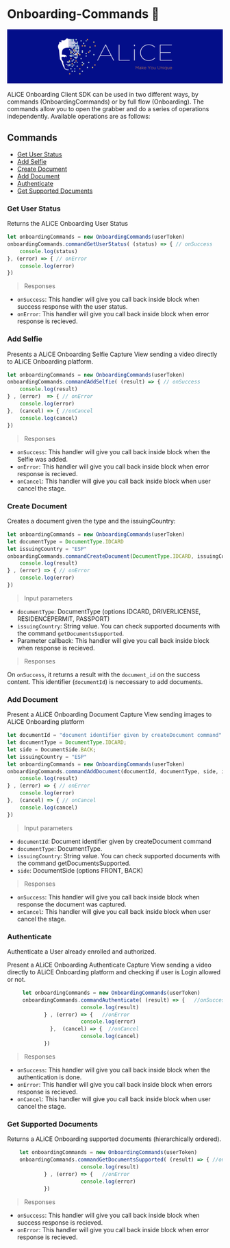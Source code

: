 # Onboarding-Commands :wrench:

<img src="https://github.com/alice-biometrics/custom-emojis/blob/master/images/alice_header.png" width=auto>

ALiCE Onboarding Client SDK can be used in two different ways, by commands (OnboardingCommands) or by full flow (Onboarding).
The commands allow you to open the grabber and do a series of operations independently. Available operations are as follows:

## Commands
- [Get User Status](#get-user-status)
- [Add Selfie](#add-selfie)
- [Create Document](#create-document)
- [Add Document](#add-document)
- [Authenticate](#authenticate)
- [Get Supported Documents](#get-supported-documents)


### Get User Status

Returns the ALiCE Onboarding User Status

```js
let onboardingCommands = new OnboardingCommands(userToken)
onboardingCommands.commandGetUserStatus( (status) => { // onSuccess
	console.log(status)
}, (error) => { // onError
	console.log(error)
})
```

> Responses

- `onSuccess`: This handler will give you call back inside block when success response with the user status.
- `onError`: This handler will give you call back inside block when error response is recieved.

### Add Selfie

Presents a ALiCE Onboarding Selfie Capture View sending a video directly to ALiCE Onboarding platform.

```js
let onboardingCommands = new OnboardingCommands(userToken)
onboardingCommands.commandAddSelfie( (result) => { // onSuccess
	console.log(result)
} , (error)  => { // onError
	console.log(error)
},  (cancel) => { //onCancel
	console.log(cancel)
})
```   

> Responses

- `onSuccess`: This handler will give you call back inside block when the Selfie was added.
- `onError`: This handler will give you call back inside block when error response is recieved.
- `onCancel`: This handler will give you call back inside block when user cancel the stage.

### Create Document

Creates a document given the type and the issuingCountry:



```js
let onboardingCommands = new OnboardingCommands(userToken)
let documentType = DocumentType.IDCARD
let issuingCountry = "ESP"
onboardingCommands.commandCreateDocument(DocumentType.IDCARD, issuingCountry, (result) => {  //onSuccess
	console.log(result)
} , (error) => { // onError
	console.log(error)
})
```    

> Input parameters

- `documentType`: DocumentType (options IDCARD, DRIVERLICENSE, RESIDENCEPERMIT, PASSPORT)
- `issuingCountry`: String value. You can check supported documents with the command `getDocumentsSupported`.
- Parameter callback: This handler will give you call back inside block when response is recieved.

> Responses

 On `onSuccess`, it returns a result with the `document_id` on the success content. This identifier (`documentId`) is neccessary to add documents.


### Add Document

Present a ALiCE Onboarding Document Capture View sending images to ALiCE Onboarding platform

```js
let documentId = "document identifier given by createDocument command"
let documentType = DocumentType.IDCARD;
let side = DocumentSide.BACK;
let issuingCountry = "ESP"
let onboardingCommands = new OnboardingCommands(userToken)
onboardingCommands.commandAddDocument(documentId, documentType, side, issuingCountry, (result) => { // onSuccess
	console.log(result)
} , (error) => { // onError
	console.log(error)
},  (cancel) => { // onCancel
	console.log(cancel)
})
``` 

> Input parameters

- `documentId`: Document identifier given by createDocument command
- `documentType`: DocumentType.
- `issuingCountry`: String value. You can check supported documents with the command getDocumentsSupported.
- `side`: DocumentSide (options FRONT, BACK)

> Responses

- `onSuccess`: This handler will give you call back inside block when response the document was captured.
- `onCancel`: This handler will give you call back inside block when user cancel the stage.

### Authenticate

Authenticate a User already enrolled and authorized.

Present a ALiCE Onboarding Authenticate Capture View sending a video directly to ALiCE Onboarding platform and checking if user is Login allowed or not.

```js
     let onboardingCommands = new OnboardingCommands(userToken)
     onboardingCommands.commandAuthenticate( (result) => {   //onSuccess
            			console.log(result)
            } , (error) => {   //onError
            			console.log(error)
     	      },  (cancel) => {  //onCancel
            			console.log(cancel)
            })
``` 

> Responses

- `onSuccess`: This handler will give you call back inside block when the authentication is done.
- `onError`: This handler will give you call back inside block when errors response is recieved.
- `onCancel`: This handler will give you call back inside block when user cancel the stage.


### Get Supported Documents

Returns a ALiCE Onboarding supported documents (hierarchically ordered).

```js
    let onboardingCommands = new OnboardingCommands(userToken)
    onboardingCommands.commandGetDocumentsSupported( (result) => { //onSuccess
            			console.log(result)
            } , (error) => {   //onError
            			console.log(error)
            })
``` 

> Responses

- `onSuccess`: This handler will give you call back inside block when success response is recieved.
- `onError`: This handler will give you call back inside block when error response is recieved.
